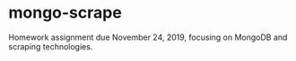 # mongo-scrape
Homework assignment due November 24, 2019, focusing on MongoDB and scraping technologies.
